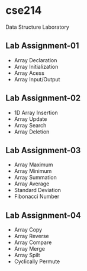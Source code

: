 # cse214
Data Structure Laboratory

## Lab Assignment-01

   * Array Declaration
   * Array Initialization
   * Array Acess
   * Array Input/Output

## Lab Assignment-02

   * 1D Array Insertion
   * Array Update
   * Array Search
   * Array Deletion

## Lab Assignment-03

   * Array Maximum
   * Array Minimum
   * Array Summation
   * Array Average
   * Standard Deviation
   * Fibonacci Number

## Lab Assignment-04

* Array Copy
* Array Reverse
* Array Compare
* Array Merge
* Array Spilt
* Cyclically Permute
